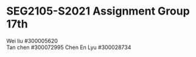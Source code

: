 # SEG2105-S2021 Assignment Group 17th





Wei liu     #300005620  
Tan chen    #300072995
Chen En Lyu #300028734
